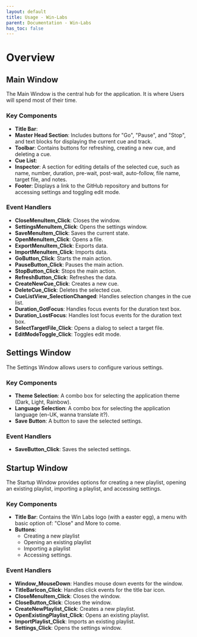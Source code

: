 ```yaml
---
layout: default
title: Usage - Win-Labs
parent: Documentation - Win-Labs
has_toc: false
---
```


# Overview

## Main Window

The Main Window is the central hub for the application. It is where Users will spend most of their time.

### Key Components

- **Title Bar**: 
- **Master Head Section**: Includes buttons for "Go", "Pause", and "Stop", and text blocks for displaying the current cue and track.
- **Toolbar**: Contains buttons for refreshing, creating a new cue, and deleting a cue.
- **Cue List**:
- **Inspector**: A section for editing details of the selected cue, such as name, number, duration, pre-wait, post-wait, auto-follow, file name, target file, and notes.
- **Footer**: Displays a link to the GitHub repository and buttons for accessing settings and toggling edit mode.

### Event Handlers

- **CloseMenuItem_Click**: Closes the window.
- **SettingsMenuItem_Click**: Opens the settings window.
- **SaveMenuItem_Click**: Saves the current state.
- **OpenMenuItem_Click**: Opens a file.
- **ExportMenuItem_Click**: Exports data.
- **ImportMenuItem_Click**: Imports data.
- **GoButton_Click**: Starts the main action.
- **PauseButton_Click**: Pauses the main action.
- **StopButton_Click**: Stops the main action.
- **RefreshButton_Click**: Refreshes the data.
- **CreateNewCue_Click**: Creates a new cue.
- **DeleteCue_Click**: Deletes the selected cue.
- **CueListView_SelectionChanged**: Handles selection changes in the cue list.
- **Duration_GotFocus**: Handles focus events for the duration text box.
- **Duration_LostFocus**: Handles lost focus events for the duration text box.
- **SelectTargetFile_Click**: Opens a dialog to select a target file.
- **EditModeToggle_Click**: Toggles edit mode.

## Settings Window

The Settings Window allows users to configure various settings.

### Key Components

- **Theme Selection**: A combo box for selecting the application theme (Dark, Light, Rainbow).
- **Language Selection**: A combo box for selecting the application language (en-UK, wanna translate it?).
- **Save Button**: A button to save the selected settings.

### Event Handlers

- **SaveButton_Click**: Saves the selected settings.

## Startup Window

The Startup Window provides options for creating a new playlist, opening an existing playlist, importing a playlist, and accessing settings.

### Key Components

- **Title Bar**: Contains the Win Labs logo (with a easter egg), a menu with basic option of: "Close" and More to come.
- **Buttons**: 
	- Creating a new playlist
	- Opening an existing playlist
	- Importing a playlist
	- Accessing settings.

### Event Handlers

- **Window_MouseDown**: Handles mouse down events for the window.
- **TitleBarIcon_Click**: Handles click events for the title bar icon.
- **CloseMenuItem_Click**: Closes the window.
- **CloseButton_Click**: Closes the window.
- **CreateNewPlaylist_Click**: Creates a new playlist.
- **OpenExistingPlaylist_Click**: Opens an existing playlist.
- **ImportPlaylist_Click**: Imports an existing playlist.
- **Settings_Click**: Opens the settings window.
